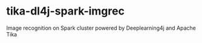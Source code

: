 # tika-dl4j-spark-imgrec
Image recognition on Spark cluster powered by Deeplearning4j and Apache Tika
